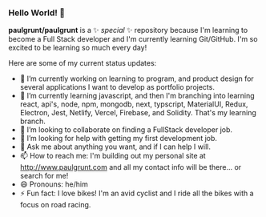 ### Hello World! 👋

**paulgrunt/paulgrunt** is a ✨ _special_ ✨ repository because I'm learning to become a Full Stack developer and I'm currently learning Git/GitHub. I'm so excited to be learning so much every day!

Here are some of my current status updates:

- 🔭 I’m currently working on learning to program, and product design for several applications I want to develop as portfolio projects.
- 🌱 I’m currently learning javascript, and then I'm branching into learning react, api's, node, npm, mongodb, next, typscript, MaterialUI, Redux, Electron, Jest, Netlify, Vercel, Firebase, and Solidity. That's my learning branch.
- 👯 I’m looking to collaborate on finding a FullStack developer job.
- 🤔 I’m looking for help with getting my first development job.
- 💬 Ask me about anything you want, and if I can help I will.
- 📫 How to reach me: I'm building out my personal site at http://www.paulgrunt.com and all my contact info will be there... or search for me!
- 😄 Pronouns: he/him
- ⚡ Fun fact: I love bikes! I'm an avid cyclist and I ride all the bikes with a focus on road racing. 
